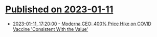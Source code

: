 # [Published on 2023-01-11](index.md)

* [2023-01-11, 17:20:00](https://science.slashdot.org/story/23/01/11/1529204/moderna-ceo-400-price-hike-on-covid-vaccine-consistent-with-the-value?utm_source=rss1.0mainlinkanon&utm_medium=feed) - [Moderna CEO: 400% Price Hike on COVID Vaccine 'Consistent With the Value'](https://science.slashdot.org/story/23/01/11/1529204/moderna-ceo-400-price-hike-on-covid-vaccine-consistent-with-the-value?utm_source=rss1.0mainlinkanon&utm_medium=feed)

